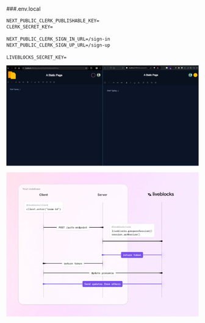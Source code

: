 ###.env.local
```
NEXT_PUBLIC_CLERK_PUBLISHABLE_KEY=
CLERK_SECRET_KEY=

NEXT_PUBLIC_CLERK_SIGN_IN_URL=/sign-in
NEXT_PUBLIC_CLERK_SIGN_UP_URL=/sign-up

LIVEBLOCKS_SECRET_KEY=
```

![!st look](/public//Collborative%20room%20-1st.png)

![liveBlocks](/public/access-token-auth-diagram.webp)